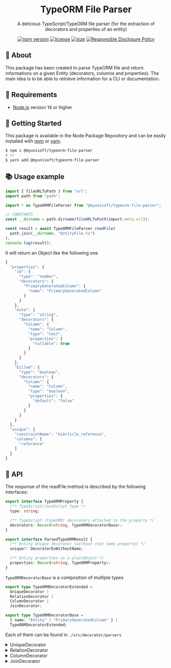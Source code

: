 
<p align="center"><h1 align="center">
  TypeORM File Parser
</h1>

<p align="center">
  A delicious TypeScript/TypeORM file parser (for the extraction of decorators and properties of an entity)
</p>

<p align="center">
    <a href="https://github.com/MyUnisoft/typeorm-file-parser"><img src="https://img.shields.io/github/package-json/v/MyUnisoft/typeorm-file-parser?style=flat-square" alt="npm version"></a>
    <a href="https://github.com/MyUnisoft/typeorm-file-parser"><img src="https://img.shields.io/github/license/MyUnisoft/typeorm-file-parser?style=flat-square" alt="license"></a>
    <a href="https://github.com/MyUnisoft/typeorm-file-parser"><img src="https://img.shields.io/github/languages/code-size/MyUnisoft/typeorm-file-parser?style=flat-square" alt="size"></a>
    <a href="./SECURITY.md"><img src="https://img.shields.io/badge/Security-Responsible%20Disclosure-yellow.svg?style=flat-square" alt="Responsible Disclosure Policy" /></a>
</p>

## 📢 About
This package has been created to parse TypeORM file and return informations on a given Entity (decorators, columns and properties). The main idea is to be able to retrieve information for a CLI or documentation.

## 🚧 Requirements
- [Node.js](https://nodejs.org/en/) version 14 or higher

## 🚀 Getting Started

This package is available in the Node Package Repository and can be easily installed with [npm](https://docs.npmjs.com/getting-started/what-is-npm) or [yarn](https://yarnpkg.com).

```bash
$ npm i @myunisoft/typeorm-file-parser
# or
$ yarn add @myunisoft/typeorm-file-parser
```

## 📚 Usage example

```ts
import { fileURLToPath } from "url";
import path from "path";

import * as TypeORMFileParser from "@myunisoft/typeorm-file-parser";

// CONSTANTS
const __dirname = path.dirname(fileURLToPath(import.meta.url));

const result = await TypeORMFileParser.readFile(
  path.join(__dirname, "EntityFile.ts")
);
console.log(result);
```

It will return an Object like the following one
```js
{
  "properties": {
    "id": {
      "type": "number",
      "decorators": {
        "PrimaryGeneratedColumn": {
          "name": "PrimaryGeneratedColumn"
        }
      }
    },
    "note": {
      "type": "string",
      "decorators": {
        "Column": {
          "name": "Column",
          "type": "text",
          "properties": {
            "nullable": true
          }
        }
      }
    },
    "billed": {
      "type": "boolean",
      "decorators": {
        "Column": {
          "name": "Column",
          "type": "boolean",
          "properties": {
            "default": "false"
          }
        }
      }
    }
  },
  "unique": {
    "constraintName": "GiArticle_reference",
    "columns": [
      "reference"
    ]
  }
}
```

## 📜 API

The response of the readFile method is described by the following interfaces:

```ts
export interface TypeORMProperty {
  /** TypeScript/JavaScript type */
  type: string;

  /** TypeScript (TypeORM) decorators attached to the property */
  decorators: Record<string, TypeORMDecoratorBase>;
}

export interface ParsedTypeORMResult {
  /** Entity Unique decorator (without root name property) */
  unique?: DecoratorExWithoutName;

  /** Entity properties as a plainObject */
  properties: Record<string, TypeORMProperty>;
}
```

`TypeORMDecoratorBase` is a composition of multiple types

```ts
export type TypeORMDecoratorExtended =
  UniqueDecorator |
  RelationDecorator |
  ColumnDecorator |
  JoinDecorator;

export type TypeORMDecoratorBase =
  { name: "Entity" | "PrimaryGeneratedColumn" } |
  TypeORMDecoratorExtended;
```

Each of them can be found in `./src/decorator/parsers`

<details>
<summary>UniqueDecorator</summary>

```ts
export interface UniqueDecorator {
  name: "Unique";
  constraintName: string | null;
  columns: string[];
}
```

</details>

<details>
<summary>RelationDecorator</summary>

```ts
export interface RelationDecorator {
  name: RelationKind;
  table: string;
  tableColumn: string;
  properties: Properties;
}
```

</details>

<details>
<summary>ColumnDecorator</summary>

```ts
export type ColumnKind = "PrimaryColumn" | "Column" | "Generated";

export interface ColumnDecorator {
  name: ColumnKind;
  type: string;
  properties: Properties;
}
```

</details>

<details>
<summary>JoinDecorator</summary>

```ts
export type JoinKind = "JoinTable" | "JoinColumn";

export interface JoinDecorator {
  name: JoinKind;
  properties: Properties;
}
```

</details>

